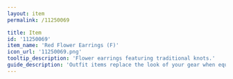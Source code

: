 ```yaml
---
layout: item
permalink: /11250069

title: Item
id: '11250069'
item_name: 'Red Flower Earrings (F)'
icon_url: '11250069.png'
tooltip_description: 'Flower earrings featuring traditional knots.'
guide_description: 'Outfit items replace the look of your gear when equipped.'
---
```

